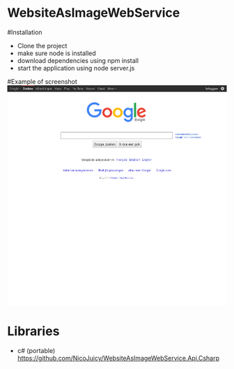 ﻿# WebsiteAsImageWebService



#Installation

- Clone the project
- make sure node is installed
- download dependencies using npm install
- start the application using node server.js

#Example of screenshot
![Screenshot of Google](https://github.com/NicoJuicy/WebsiteAsImageWebService/raw/master/public/https___www_google_com.png)

# Libraries
 - c# (portable) https://github.com/NicoJuicy/WebsiteAsImageWebService.Api.Csharp
